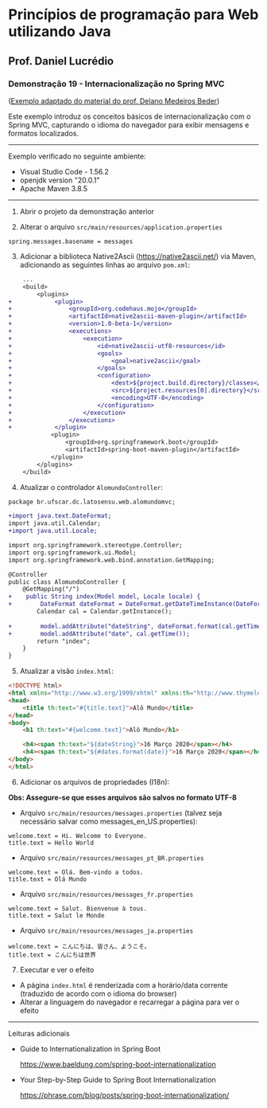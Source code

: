 # Princípios de programação para Web utilizando Java
## Prof. Daniel Lucrédio

### Demonstração 19 - Internacionalização no Spring MVC

([Exemplo adaptado do material do prof. Delano Medeiros Beder](https://raw.githubusercontent.com/delanobeder/DSW1/master/Modulo06/Roteiro06-02.md))

Este exemplo introduz os conceitos básicos de internacionalização com o Spring MVC, capturando o idioma do navegador para exibir mensagens e formatos localizados.

<hr>

Exemplo verificado no seguinte ambiente:

- Visual Studio Code - 1.56.2
- openjdk version "20.0.1"
- Apache Maven 3.8.5

<hr>

1. Abrir o projeto da demonstração anterior

2. Alterar o arquivo `src/main/resources/application.properties`

```properties
spring.messages.basename = messages
```

3. Adicionar a biblioteca Native2Ascii (https://native2ascii.net/) via Maven, adicionando as seguintes linhas ao arquivo `pom.xml`:

```diff
    ...
    <build>
        <plugins>
+            <plugin>
+                <groupId>org.codehaus.mojo</groupId>
+                <artifactId>native2ascii-maven-plugin</artifactId>
+                <version>1.0-beta-1</version>
+                <executions>
+                    <execution>
+                        <id>native2ascii-utf8-resources</id>
+                        <goals>
+                            <goal>native2ascii</goal>
+                        </goals>
+                        <configuration>
+                            <dest>${project.build.directory}/classes</dest>
+                            <src>${project.resources[0].directory}</src>
+                            <encoding>UTF-8</encoding>
+                        </configuration>
+                    </execution>
+                </executions>
+            </plugin>
            <plugin>
                <groupId>org.springframework.boot</groupId>
                <artifactId>spring-boot-maven-plugin</artifactId>
            </plugin>
        </plugins>
    </build>
```

4. Atualizar o controlador `AlomundoController`:

```diff
package br.ufscar.dc.latosensu.web.alomundomvc;

+import java.text.DateFormat;
import java.util.Calendar;
+import java.util.Locale;

import org.springframework.stereotype.Controller;
import org.springframework.ui.Model;
import org.springframework.web.bind.annotation.GetMapping;

@Controller
public class AlomundoController {
    @GetMapping("/")
+    public String index(Model model, Locale locale) {
+        DateFormat dateFormat = DateFormat.getDateTimeInstance(DateFormat.LONG, DateFormat.FULL, locale);
        Calendar cal = Calendar.getInstance();
    
+        model.addAttribute("dateString", dateFormat.format(cal.getTime()));
+        model.addAttribute("date", cal.getTime());      
        return "index";
    }
}
```

5. Atualizar a visão `index.html`:

```html
<!DOCTYPE html>
<html xmlns="http://www.w3.org/1999/xhtml" xmlns:th="http://www.thymeleaf.org">
<head>
    <title th:text="#{title.text}">Alô Mundo</title>
</head>
<body>
    <h1 th:text="#{welcome.text}">Alô Mundo</h1>

    <h4><span th:text="${dateString}">16 Março 2020</span></h4>
    <h4><span th:text="${#dates.format(date)}">16 Março 2020</span></h4>
</body>
</html>
```

6. Adicionar os arquivos de propriedades (I18n):

**Obs: Assegure-se que esses arquivos são salvos no formato UTF-8**

- Arquivo `src/main/resources/messages.properties` (talvez seja necessário salvar como messages_en_US.properties):

```properties
welcome.text = Hi. Welcome to Everyone.
title.text = Hello World
```

- Arquivo `src/main/resources/messages_pt_BR.properties`

```properties
welcome.text = Olá. Bem-vindo a todos.
title.text = Olá Mundo
```

- Arquivo `src/main/resources/messages_fr.properties`	

```properties
welcome.text = Salut. Bienvenue à tous.
title.text = Salut le Monde
```

- Arquivo `src/main/resources/messages_ja.properties`	

```properties
welcome.text = こんにちは、皆さん、ようこそ。
title.text = こんにちは世界
```

7. Executar e ver o efeito

- A página `index.html` é renderizada com a horário/data corrente (traduzido de acordo com o idioma do browser)
- Alterar a linguagem do navegador e recarregar a página para ver o efeito


---

Leituras adicionais

- Guide to Internationalization in Spring Boot
  
  https://www.baeldung.com/spring-boot-internationalization



- Your Step-by-Step Guide to Spring Boot Internationalization

  https://phrase.com/blog/posts/spring-boot-internationalization/
